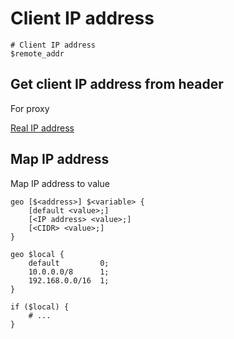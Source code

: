 # Client IP address

```nginx
# Client IP address
$remote_addr
```

## Get client IP address from header

For proxy

[Real IP address](Proxy.md#real-ip-address)

## Map IP address

Map IP address to value

```nginx
geo [$<address>] $<variable> {
    [default <value>;]
    [<IP address> <value>;]
    [<CIDR> <value>;]
}

geo $local {
    default         0;
    10.0.0.0/8      1;
    192.168.0.0/16  1;
}

if ($local) {
    # ...
}
```
